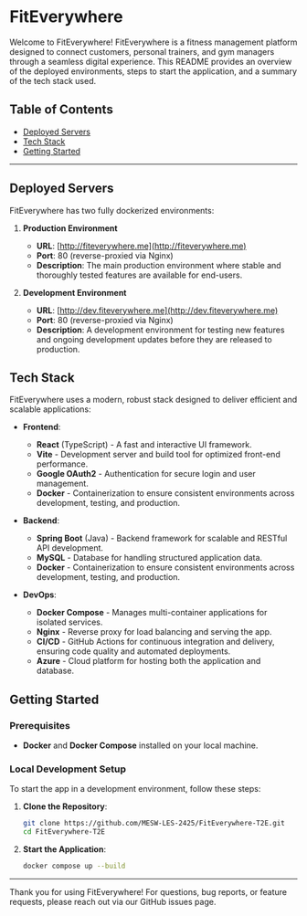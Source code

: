 # FitEverywhere

Welcome to FitEverywhere! FitEverywhere is a fitness management platform designed to connect customers, personal trainers, and gym managers through a seamless digital experience. This README provides an overview of the deployed environments, steps to start the application, and a summary of the tech stack used.

## Table of Contents
- [Deployed Servers](#deployed-servers)
- [Tech Stack](#tech-stack)
- [Getting Started](#getting-started)

---

## Deployed Servers

FitEverywhere has two fully dockerized environments:

1. **Production Environment**
    - **URL**: [http://fiteverywhere.me](http://fiteverywhere.me)
    - **Port**: 80 (reverse-proxied via Nginx)
    - **Description**: The main production environment where stable and thoroughly tested features are available for end-users.

2. **Development Environment**
    - **URL**: [http://dev.fiteverywhere.me](http://dev.fiteverywhere.me)
    - **Port**: 80 (reverse-proxied via Nginx)
    - **Description**: A development environment for testing new features and ongoing development updates before they are released to production.

## Tech Stack

FitEverywhere uses a modern, robust stack designed to deliver efficient and scalable applications:

- **Frontend**:
    - **React** (TypeScript) - A fast and interactive UI framework.
    - **Vite** - Development server and build tool for optimized front-end performance.
    - **Google OAuth2** - Authentication for secure login and user management.
    - **Docker** - Containerization to ensure consistent environments across development, testing, and production.

- **Backend**:
    - **Spring Boot** (Java) - Backend framework for scalable and RESTful API development.
    - **MySQL** - Database for handling structured application data.
    - **Docker** - Containerization to ensure consistent environments across development, testing, and production.

- **DevOps**:
    - **Docker Compose** - Manages multi-container applications for isolated services.
    - **Nginx** - Reverse proxy for load balancing and serving the app.
    - **CI/CD** - GitHub Actions for continuous integration and delivery, ensuring code quality and automated deployments.
    - **Azure** - Cloud platform for hosting both the application and database.

## Getting Started

### Prerequisites

- **Docker** and **Docker Compose** installed on your local machine.

### Local Development Setup

To start the app in a development environment, follow these steps:

1. **Clone the Repository**:
   ```bash
   git clone https://github.com/MESW-LES-2425/FitEverywhere-T2E.git
   cd FitEverywhere-T2E
   ```
2. **Start the Application**:
   ```bash
   docker compose up --build
   ```
---
Thank you for using FitEverywhere! For questions, bug reports, or feature requests, please reach out via our GitHub issues page.
